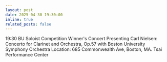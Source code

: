 ```yaml
---
layout: post
date: 2025-04-30 19:30:00
inline: true
related_posts: false
---
```


19:30 BU Soloist Competition Winner's Concert
Presenting Carl Nielsen: Concerto for Clarinet and Orchestra, Op.57 with Boston University Symphony Orchestra
Location: 685 Commonwealth Ave, Boston, MA. Tsai Performance Center
